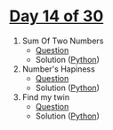 # [Day 14 of 30](https://www.hackerrank.com/contests/day-14-0f-30/challenges "Day 14 of 30 contest link")

1. Sum Of Two Numbers
   - [Question](https://www.hackerrank.com/contests/day-14-0f-30/challenges/sum-of-two-numbers-64-1 "Sum Of Two Numbers")
   - Solution ([Python](Sum%20Of%20Two%20Numbers/Python/ "Solution in Python")) <!--([Java](Sum%20Of%20Two%20Numbers/Java/ "Solution in Java")) -->
2. Number's Hapiness
   - [Question](https://www.hackerrank.com/contests/day-14-0f-30/challenges/numbers-hapiness "Number's Hapiness")
   - Solution ([Python](Number's%20Hapiness/Python/ "Solution in Python")) <!-- ([Java](Number's%20Hapiness/Java/ "Solution in Java")) -->
3. Find my twin
   - [Question](https://www.hackerrank.com/contests/day-14-0f-30/challenges/find-my-twin "Find my twin")
   - Solution ([Python](Find%20my%20twin/Python/ "Solution in Python")) <!--([Java](Find%20my%20twin/Java/ "Solution in Java")) -->
